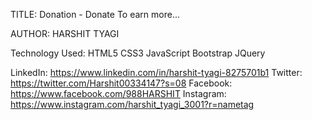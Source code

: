 
TITLE: 
Donation - Donate To earn more...

AUTHOR:
HARSHIT TYAGI

Technology Used:
HTML5
CSS3
JavaScript
Bootstrap
JQuery



LinkedIn: https://www.linkedin.com/in/harshit-tyagi-8275701b1
Twitter: https://twitter.com/Harshit00334147?s=08
Facebook: https://www.facebook.com/988HARSHIT
Instagram: https://www.instagram.com/harshit_tyagi_3001?r=nametag


